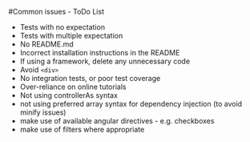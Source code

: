 #Common issues - ToDo List

  * Tests with no expectation
  * Tests with multiple expectation
  * No README.md
  * Incorrect installation instructions in the README
  * If using a framework, delete any unnecessary code
  * Avoid ``` <div> ```
  * No integration tests, or poor test coverage
  * Over-reliance on online tutorials
  * Not using controllerAs syntax
  * not using preferred array syntax for dependency injection (to avoid minify issues)
  * make use of available angular directives - e.g. checkboxes
  * make use of filters where appropriate
